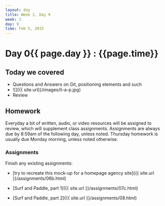 ```yaml
---
layout: day
title: Week 2, Day 9
week: 2
day: 9
time: Feb 5, 2015
---
```


# Day 0{{ page.day }} : {{page.time}}

## Today we covered

* Questions and Answers on Git, positioning elements and such
* ![]({{ site.url}}/images/li-a-p.jpg)
* Review


## Homework
Everyday a bit of written, audio, or video resources will be assigned to review, which will supplement class assignments. Assignments are always due by 8:59am of the following day, unless noted. Thursday homework is usually due Monday morning, unless noted otherwise.


### Assignments
Finish any existing assignments:
* [try to recreate this mock-up for a homepage agency site]({{ site.url }}/assignments/06b.html)

* [Surf and Paddle, part 1]({{ site.url }}/assignments/07c.html)

* [Surf and Paddle, part 2]({{ site.url }}/assignments/08.html)

